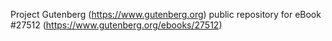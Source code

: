 Project Gutenberg (https://www.gutenberg.org) public repository for eBook #27512 (https://www.gutenberg.org/ebooks/27512)
